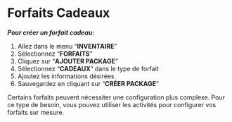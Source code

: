 # Forfaits Cadeaux

***Pour créer un forfait cadeau:***
1. Allez dans le menu “**INVENTAIRE**”
1. Sélectionnez “**FORFAITS**”
1. Cliquez sur “**AJOUTER PACKAGE**”
1. Sélectionnez “**CADEAUX**” dans le type de forfait
1. Ajoutez les informations désirées
1. Sauvegardez en cliquant sur “**CRÉER PACKAGE**”


Certains forfaits peuvent nécessiter une configuration plus complexe. Pour ce type de besoin, vous pouvez utiliser les activités pour configurer vos forfaits sur mesure. 